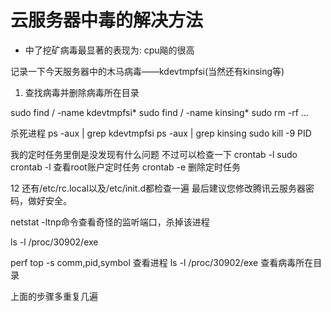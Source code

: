 # 云服务器中毒的解决方法

- 中了挖矿病毒最显著的表现为: cpu飚的很高

记录一下今天服务器中的木马病毒——kdevtmpfsi(当然还有kinsing等)

1. 查找病毒并删除病毒所在目录

sudo find / -name kdevtmpfsi*
sudo find / -name kinsing*
sudo rm -rf ...

杀死进程
ps -aux | grep kdevtmpfsi
ps -aux | grep kinsing
sudo kill -9 PID

我的定时任务里倒是没发现有什么问题
不过可以检查一下
crontab -l
sudo crontab -l 查看root账户定时任务
crontab -e 删除定时任务

12
还有/etc/rc.local以及/etc/init.d都检查一遍
最后建议您修改腾讯云服务器密码，做好安全。

netstat -ltnp命令查看奇怪的监听端口，杀掉该进程


ls -l /proc/30902/exe


perf top -s comm,pid,symbol 查看进程
ls -l /proc/30902/exe 查看病毒所在目录

上面的步骤多重复几遍

## 
